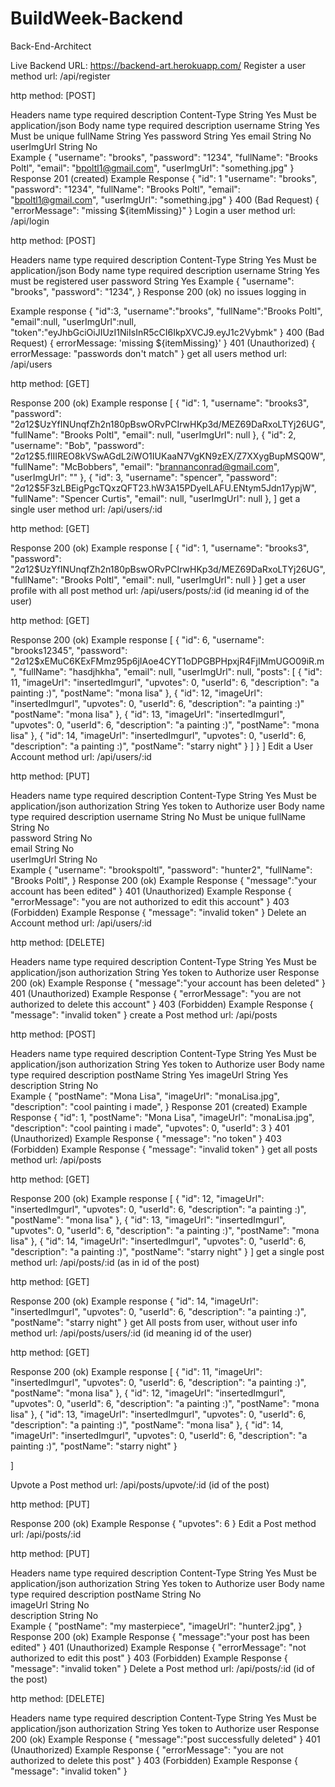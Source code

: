 # BuildWeek-Backend
Back-End-Architect

Live Backend URL: https://backend-art.herokuapp.com/
Register a user
method url: /api/register

http method: [POST]

Headers
name	type	required	description
Content-Type	String	Yes	Must be application/json
Body
name	type	required	description
username	String	Yes	Must be unique
fullName	String	Yes	
password	String	Yes	
email	String	No	
userImgUrl	String	No	
Example
  {
    "username": "brooks",
    "password": "1234",
    "fullName": "Brooks Poltl",
    "email": "bpoltl1@gmail.com",
    "userImgUrl": "something.jpg"
  }
Response
201 (created)
Example Response
  {
    "id": 1
    "username": "brooks",
    "password": "1234",
    "fullName": "Brooks Poltl",
    "email": "bpoltl1@gmail.com",
    "userImgUrl": "something.jpg"
  }
400 (Bad Request)
  {
    "errorMessage": "missing ${itemMissing}"
  }
Login a user
method url: /api/login

http method: [POST]

Headers
name	type	required	description
Content-Type	String	Yes	Must be application/json
Body
name	type	required	description
username	String	Yes	must be registered user
password	String	Yes	
Example
  {
    "username": "brooks",
    "password": "1234",
  }
Response
200 (ok)
no issues logging in

Example response
{
    "id":3,
    "username":"brooks",
    "fullName":"Brooks Poltl",
    "email":null,
    "userImgUrl":null,
    "token":"eyJhbGciOiJIUzI1NiIsInR5cCI6IkpXVCJ9.eyJ1c2Vybmk"
}
400 (Bad Request)
  {
    errorMessage: 'missing ${itemMissing}'
  }
401 (Unauthorized)
{
  errorMessage: "passwords don't match"
}
get all users
method url: /api/users

http method: [GET]

Response
200 (ok)
Example response
[
  {
     "id": 1,
     "username": "brooks3",
     "password": "$2a$12$UzYfINUnqfZh2n180pBswORvPCIrwHKp3d/MEZ69DaRxoLTYj26UG",
     "fullName": "Brooks Poltl",
     "email": null,
     "userImgUrl": null
  },
  {
     "id": 2,
     "username": "Bob",
     "password": "$2a$12$5.flIIREO8kVSwAGdL2iWO1IUKaaN7VgKN9zEX/Z7XXygBupMSQ0W",
     "fullName": "McBobbers",
     "email": "brannanconrad@gmail.com",
     "userImgUrl": ""
  },
  {
    "id": 3,
    "username": "spencer",
    "password": "$2a$12$5F3zLBEigPgcTQxzQFT23.hW3A15PDyelLAFU.ENtym5Jdn17ypjW",
    "fullName": "Spencer Curtis",
    "email": null,
    "userImgUrl": null
  },
]
get a single user
method url: /api/users/:id

http method: [GET]

Response
200 (ok)
Example response
[
  {
    "id": 1,
    "username": "brooks3",
    "password": "$2a$12$UzYfINUnqfZh2n180pBswORvPCIrwHKp3d/MEZ69DaRxoLTYj26UG",
    "fullName": "Brooks Poltl",
    "email": null,
    "userImgUrl": null
  }
]
get a user profile with all post
method url: /api/users/posts/:id (id meaning id of the user)

http method: [GET]

Response
200 (ok)
Example response
[
  {
    "id": 6,
    "username": "brooks12345",
    "password": "$2a$12$xEMuC6KExFMmz95p6jIAoe4CYT1oDPGBPHpxjR4FjIMmUGO09iR.m",
    "fullName": "hasdjhkha",
    "email": null,
    "userImgUrl": null,
    "posts": [
        {
          "id": 11,
          "imageUrl": "insertedImgurl",
          "upvotes": 0,
          "userId": 6,
          "description": "a painting :)",
          "postName": "mona lisa"
        },
        {
          "id": 12,
          "imageUrl": "insertedImgurl",
          "upvotes": 0,
          "userId": 6,
          "description": "a painting :)"
          "postName": "mona lisa"
        },
        {
          "id": 13,
          "imageUrl": "insertedImgurl",
          "upvotes": 0,
          "userId": 6,
          "description": "a painting :)",
          "postName": "mona lisa"
        },
        {
          "id": 14,
          "imageUrl": "insertedImgurl",
          "upvotes": 0,
          "userId": 6,
          "description": "a painting :)",
          "postName": "starry night"
         }
        ]
    }
]
Edit a User Account
method url: /api/users/:id

http method: [PUT]

Headers
name	type	required	description
Content-Type	String	Yes	Must be application/json
authorization	String	Yes	token to Authorize user
Body
name	type	required	description
username	String	No	Must be unique
fullName	String	No	
password	String	No	
email	String	No	
userImgUrl	String	No	
Example
  {
    "username": "brookspoltl",
    "password": "hunter2",
    "fullName": "Brooks Poltl",
  }
Response
200 (ok)
Example Response
  {
    "message":"your account has been edited"
  }
401 (Unauthorized)
Example Response
  {
    "errorMessage": "you are not authorized to edit this account"
  }
403 (Forbidden)
Example Response
  {
    "message": "invalid token"
  }
Delete an Account
method url: /api/users/:id

http method: [DELETE]

Headers
name	type	required	description
Content-Type	String	Yes	Must be application/json
authorization	String	Yes	token to Authorize user
Response
200 (ok)
Example Response
  {
    "message":"your account has been deleted"
  }
401 (Unauthorized)
Example Response
  {
    "errorMessage": "you are not authorized to delete this account"
  }
403 (Forbidden)
Example Response
  {
    "message": "invalid token"
  }
create a Post
method url: /api/posts

http method: [POST]

Headers
name	type	required	description
Content-Type	String	Yes	Must be application/json
authorization	String	Yes	token to Authorize user
Body
name	type	required	description
postName	String	Yes	
imageUrl	String	Yes	
description	String	No	
Example
  {
    "postName": "Mona Lisa",
    "imageUrl": "monaLisa.jpg",
    "description": "cool painting i made",
  }
Response
201 (created)
Example Response
  {
    "id": 1,
    "postName": "Mona Lisa",
    "imageUrl": "monaLisa.jpg",
    "description": "cool painting i made",
    "upvotes": 0,
    "userId": 3
  }
401 (Unauthorized)
Example Response
  {
    "message": "no token"
  }
403 (Forbidden)
Example Response
  {
    "message": "invalid token"
  }
get all posts
method url: /api/posts

http method: [GET]

Response
200 (ok)
Example response
[
 {
    "id": 12,
    "imageUrl": "insertedImgurl",
    "upvotes": 0,
    "userId": 6,
    "description": "a painting :)",
    "postName": "mona lisa"
 },
 {
    "id": 13,
    "imageUrl": "insertedImgurl",
    "upvotes": 0,
    "userId": 6,
    "description": "a painting :)",
    "postName": "mona lisa"
  },
  {
    "id": 14,
    "imageUrl": "insertedImgurl",
    "upvotes": 0,
    "userId": 6,
    "description": "a painting :)",
    "postName": "starry night"
  }
]
get a single post
method url: /api/posts/:id (as in id of the post)

http method: [GET]

Response
200 (ok)
Example response
{
    "id": 14,
    "imageUrl": "insertedImgurl",
    "upvotes": 0,
    "userId": 6,
    "description": "a painting :)",
    "postName": "starry night"
}
get All posts from user, without user info
method url: /api/posts/users/:id (id meaning id of the user)

http method: [GET]

Response
200 (ok)
Example response
[
  {
        "id": 11,
        "imageUrl": "insertedImgurl",
        "upvotes": 0,
        "userId": 6,
        "description": "a painting :)",
        "postName": "mona lisa"
    },
    {
        "id": 12,
        "imageUrl": "insertedImgurl",
        "upvotes": 0,
        "userId": 6,
        "description": "a painting :)",
        "postName": "mona lisa"
    },
    {
        "id": 13,
        "imageUrl": "insertedImgurl",
        "upvotes": 0,
        "userId": 6,
        "description": "a painting :)",
        "postName": "mona lisa"
    },
    {
        "id": 14,
        "imageUrl": "insertedImgurl",
        "upvotes": 0,
        "userId": 6,
        "description": "a painting :)",
        "postName": "starry night"
    }

]

Upvote a Post
method url: /api/posts/upvote/:id (id of the post)

http method: [PUT]

Response
200 (ok)
Example Response
  {
    "upvotes": 6
  }
Edit a Post
method url: /api/posts/:id

http method: [PUT]

Headers
name	type	required	description
Content-Type	String	Yes	Must be application/json
authorization	String	Yes	token to Authorize user
Body
name	type	required	description
postName	String	No	
imageUrl	String	No	
description	String	No	
Example
  {
    "postName": "my masterpiece",
    "imageUrl": "hunter2.jpg",
  }
Response
200 (ok)
Example Response
  {
    "message":"your post has been edited"
  }
401 (Unauthorized)
Example Response
  {
    "errorMessage": "not authorized to edit this post"
  }
403 (Forbidden)
Example Response
  {
    "message": "invalid token"
  }
Delete a Post
method url: /api/posts/:id (id of the post)

http method: [DELETE]

Headers
name	type	required	description
Content-Type	String	Yes	Must be application/json
authorization	String	Yes	token to Authorize user
Response
200 (ok)
Example Response
  {
    "message":"post successfully deleted"
  }
401 (Unauthorized)
Example Response
  {
    "errorMessage": "you are not authorized to delete this post"
  }
403 (Forbidden)
Example Response
  {
    "message": "invalid token"
  }
